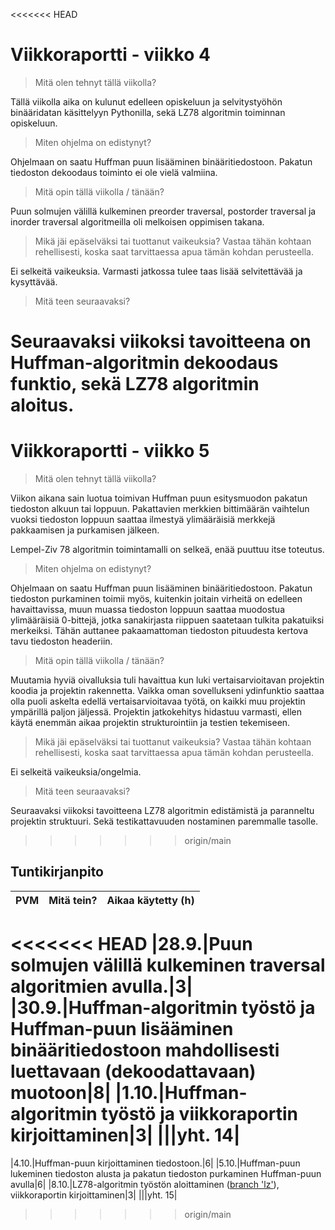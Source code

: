 <<<<<<< HEAD
# Viikkoraportti - viikko 4

> Mitä olen tehnyt tällä viikolla?

Tällä viikolla aika on kulunut edelleen opiskeluun ja selvitystyöhön binääridatan käsittelyyn Pythonilla, sekä LZ78 algoritmin toiminnan opiskeluun.

> Miten ohjelma on edistynyt?

Ohjelmaan on saatu Huffman puun lisääminen binääritiedostoon. Pakatun tiedoston dekoodaus toiminto ei ole vielä valmiina.

> Mitä opin tällä viikolla / tänään?

Puun solmujen välillä kulkeminen preorder traversal, postorder traversal ja inorder traversal algoritmeilla oli melkoisen oppimisen takana.

> Mikä jäi epäselväksi tai tuottanut vaikeuksia? Vastaa tähän kohtaan rehellisesti, koska saat tarvittaessa apua tämän kohdan perusteella.

Ei selkeitä vaikeuksia. Varmasti jatkossa tulee taas lisää selvitettävää ja kysyttävää.

> Mitä teen seuraavaksi?

Seuraavaksi viikoksi tavoitteena on Huffman-algoritmin dekoodaus funktio, sekä LZ78 algoritmin aloitus.
=======
# Viikkoraportti - viikko 5

> Mitä olen tehnyt tällä viikolla?

Viikon aikana sain luotua toimivan Huffman puun esitysmuodon pakatun tiedoston alkuun tai loppuun. Pakattavien merkkien bittimäärän vaihtelun vuoksi tiedoston loppuun saattaa ilmestyä ylimääräisiä merkkejä pakkaamisen ja purkamisen jälkeen.

Lempel-Ziv 78 algoritmin toimintamalli on selkeä, enää puuttuu itse toteutus.

> Miten ohjelma on edistynyt?

Ohjelmaan on saatu Huffman puun lisääminen binääritiedostoon. Pakatun tiedoston purkaminen toimii myös, kuitenkin joitain virheitä on edelleen havaittavissa, muun muassa tiedoston loppuun saattaa muodostua ylimääräisiä 0-bittejä, jotka sanakirjasta riippuen saatetaan tulkita pakatuiksi merkeiksi. Tähän auttanee pakaamattoman tiedoston pituudesta kertova tavu tiedoston headeriin.

> Mitä opin tällä viikolla / tänään?

Muutamia hyviä oivalluksia tuli havaittua kun luki vertaisarvioitavan projektin koodia ja projektin rakennetta. Vaikka oman sovellukseni ydinfunktio saattaa olla puoli askelta edellä vertaisarvioitavaa työtä, on kaikki muu projektin ympärillä paljon jäljessä. Projektin jatkokehitys hidastuu varmasti, ellen käytä enemmän aikaa projektin strukturointiin ja testien tekemiseen.

> Mikä jäi epäselväksi tai tuottanut vaikeuksia? Vastaa tähän kohtaan rehellisesti, koska saat tarvittaessa apua tämän kohdan perusteella.

Ei selkeitä vaikeuksia/ongelmia.

> Mitä teen seuraavaksi?

Seuraavaksi viikoksi tavoitteena LZ78 algoritmin edistämistä ja paranneltu projektin struktuuri. Sekä testikattavuuden nostaminen paremmalle tasolle.
>>>>>>> origin/main

## Tuntikirjanpito

|PVM|Mitä tein?|Aikaa käytetty (h)|
|:--|:--|:--|
<<<<<<< HEAD
|28.9.|Puun solmujen välillä kulkeminen traversal algoritmien avulla.|3|
|30.9.|Huffman-algoritmin työstö ja Huffman-puun lisääminen binääritiedostoon mahdollisesti luettavaan (dekoodattavaan) muotoon|8|
|1.10.|Huffman-algoritmin työstö ja viikkoraportin kirjoittaminen|3|
|||yht. 14|
=======
|4.10.|Huffman-puun kirjoittaminen tiedostoon.|6|
|5.10.|Huffman-puun lukeminen tiedoston alusta ja pakatun tiedoston purkaminen Huffman-puun avulla|6|
|8.10.|LZ78-algoritmin työstön aloittaminen ([branch 'lz'](https://github.com/tuukkalai/tiralabra/blob/lz/app/lz78.py)), viikkoraportin kirjoittaminen|3|
|||yht. 15|
>>>>>>> origin/main
